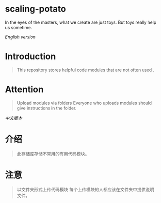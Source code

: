 scaling-potato
===========
In the eyes of the masters, what we create are just toys. But toys really help us sometime.

*English version*
# Introduction
> This repository stores helpful code modules that are not often used .

# Attention
> Upload modules via folders
> Everyone who uploads modules should give instructions in the folder.


*中文版本*
# 介绍
> 此存储库存储不常用的有用代码模块。

# 注意
> 以文件夹形式上传代码模块
> 每个上传模块的人都应该在文件夹中提供说明文件。
